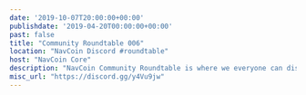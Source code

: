 ```yaml
---
date: '2019-10-07T20:00:00+00:00'
publishdate: '2019-04-20T00:00:00+00:00'
past: false
title: "Community Roundtable 006"
location: "NavCoin Discord #roundtable"
host: "NavCoin Core"
description: "NavCoin Community Roundtable is where we everyone can discuss what's going on in the project and how we can work together. The roundtables will be held at 8pm GMT on the first Monday of every month on the NavCoin Discord server, channel #roundtable."
misc_url: "https://discord.gg/y4Vu9jw"
---
```

